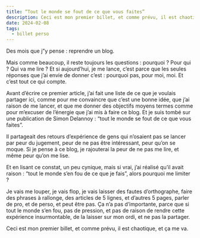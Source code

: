 ```yaml
---
title: “Tout le monde se fout de ce que vous faites”
description: Ceci est mon premier billet, et comme prévu, il est chaotique, et ça me va.
date: 2024-02-08
tags:
  - billet perso
---
```


Des mois que j”y pense : reprendre un blog.

Mais comme beaucoup, il reste toujours les questions : pourquoi ? Pour qui ? Qui va me lire ? Et si aujourd’hui, je me lance, c’est parce que les seules réponses que j’ai envie de donner c’est : pourquoi pas, pour moi, moi. Et c’est tout ce qui compte.

Avant d’écrire ce premier article, j’ai fait une liste de ce que je voulais partager ici, comme pour me convaincre que c’est une bonne idée, que j’ai raison de me lancer, et que me donner des objectifs moyens termes comme pour m’excuser de l’énergie que j’ai mis à faire ce blog. Et je suis tombé sur une publication de Simon Delannoy : “tout le monde se fout de ce que vous faites”.

Il partageait des retours d’expérience de gens qui n’osaient pas se lancer par peur du jugement, peur de ne pas être intéressant, peur qu’on se moque. Si je pense à ce blog, je rajouterai la peur de ne pas me lire, et même peur qu’on me lise.

Et en lisant ce constat, un peu cynique, mais si vrai, j’ai réalisé qu’il avait raison : “tout le monde s’en fou de ce que je fais”, alors pourquoi me limiter ?

Je vais me louper, je vais flop, je vais laisser des fautes d’orthographe, faire des phrases à rallonge, des articles de 5 lignes, et d’autres 5 pages, parler de pro, et de perso, et peut être pas. Ça n’a pas d’importante, parce que si tout le monde s’en fou, pas de pression, et pas de raison de rendre cette expérience insurmontable, de la laisser sur mon ordi, et ne pas la partager.

Ceci est mon premier billet, et comme prévu, il est chaotique, et ça me va.

